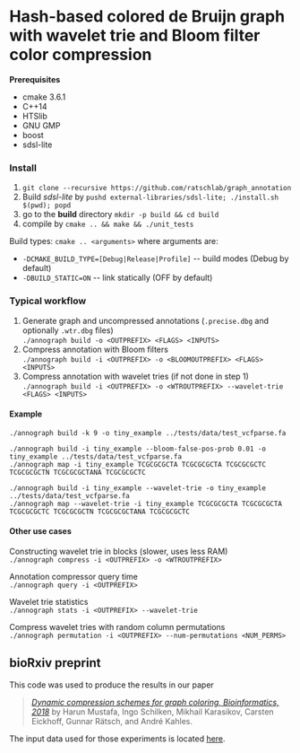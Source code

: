 # Hash-based colored de Bruijn graph with wavelet trie and Bloom filter color compression

**Prerequisites**
- cmake 3.6.1
- C++14
- HTSlib
- GNU GMP
- boost
- sdsl-lite

### Install
1. `git clone --recursive https://github.com/ratschlab/graph_annotation`
2. Build *sdsl-lite* by `pushd external-libraries/sdsl-lite; ./install.sh $(pwd); popd`
3. go to the **build** directory `mkdir -p build && cd build`
4. compile by `cmake .. && make && ./unit_tests`

Build types: `cmake .. <arguments>` where arguments are:

- `-DCMAKE_BUILD_TYPE=[Debug|Release|Profile]` -- build modes (Debug by default)
- `-DBUILD_STATIC=ON` -- link statically (OFF by default)

### Typical workflow
1. Generate graph and uncompressed annotations (`.precise.dbg` and optionally `.wtr.dbg` files)  
`./annograph build -o <OUTPREFIX> <FLAGS> <INPUTS>`
2. Compress annotation with Bloom filters  
`./annograph build -i <OUTPREFIX> -o <BLOOMOUTPREFIX> <FLAGS> <INPUTS>`
3. Compress annotation with wavelet tries (if not done in step 1)  
`./annograph build -i <OUTPREFIX> -o <WTROUTPREFIX> --wavelet-trie <FLAGS> <INPUTS>`

#### Example
```
./annograph build -k 9 -o tiny_example ../tests/data/test_vcfparse.fa

./annograph build -i tiny_example --bloom-false-pos-prob 0.01 -o tiny_example ../tests/data/test_vcfparse.fa
./annograph map -i tiny_example TCGCGCGCTA TCGCGCGCTA TCGCGCGCTC TCGCGCGCTN TCGCGCGCTANA TCGCGCGCTC

./annograph build -i tiny_example --wavelet-trie -o tiny_example ../tests/data/test_vcfparse.fa
./annograph map --wavelet-trie -i tiny_example TCGCGCGCTA TCGCGCGCTA TCGCGCGCTC TCGCGCGCTN TCGCGCGCTANA TCGCGCGCTC
```

#### Other use cases
Constructing wavelet trie in blocks (slower, uses less RAM)  
`./annograph compress -i <OUTPREFIX> -o <WTROUTPREFIX>`

Annotation compressor query time  
`./annograph query -i <OUTPREFIX>`

Wavelet trie statistics  
`./annograph stats -i <OUTPREFIX> --wavelet-trie`

Compress wavelet tries with random column permutations  
`./annograph permutation -i <OUTPREFIX> --num-permutations <NUM_PERMS>`

## bioRxiv preprint
This code was used to produce the results in our paper
> [_Dynamic compression schemes for graph coloring, Bioinformatics, 2018_](https://doi.org/10.1093/bioinformatics/bty632) by Harun Mustafa, Ingo Schilken, Mikhail Karasikov, Carsten Eickhoff, Gunnar Rätsch, and André Kahles. 

The input data used for those experiments is located [here](https://public.bmi.inf.ethz.ch/projects/2018/graph-anno/).
